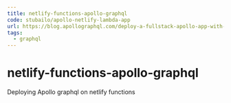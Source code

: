 ```yaml
---
title: netlify-functions-apollo-graphql
code: stubailo/apollo-netlify-lambda-app
url: https://blog.apollographql.com/deploy-a-fullstack-apollo-app-with-netlify-45a7dfd51b0b
tags: 
  - graphql
---
```


# netlify-functions-apollo-graphql

Deploying Apollo graphql on netlify functions 
